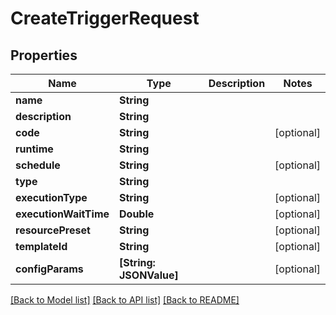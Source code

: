 # CreateTriggerRequest

## Properties
Name | Type | Description | Notes
------------ | ------------- | ------------- | -------------
**name** | **String** |  | 
**description** | **String** |  | 
**code** | **String** |  | [optional] 
**runtime** | **String** |  | 
**schedule** | **String** |  | [optional] 
**type** | **String** |  | 
**executionType** | **String** |  | [optional] 
**executionWaitTime** | **Double** |  | [optional] 
**resourcePreset** | **String** |  | [optional] 
**templateId** | **String** |  | [optional] 
**configParams** | **[String: JSONValue]** |  | [optional] 

[[Back to Model list]](../README.md#documentation-for-models) [[Back to API list]](../README.md#documentation-for-api-endpoints) [[Back to README]](../README.md)


